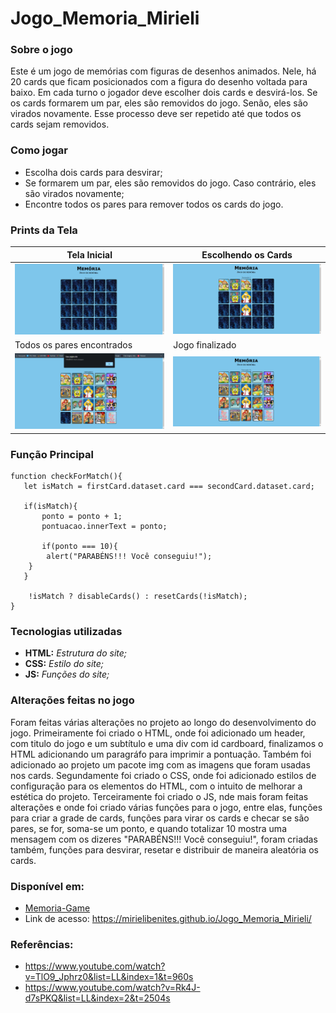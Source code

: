 # Jogo_Memoria_Mirieli

### Sobre o jogo
Este é um jogo de memórias com figuras de desenhos animados. Nele, há 20 cards que ficam posicionados com a figura do desenho voltada para baixo. Em cada turno o jogador deve escolher dois cards e desvirá-los. Se os cards formarem um par, eles são removidos do jogo. Senão, eles são virados novamente. Esse processo deve ser repetido até que todos os cards sejam removidos.

### Como jogar
- Escolha dois cards para desvirar;
- Se formarem um par, eles são removidos do jogo. Caso contrário, eles são virados novamente;
- Encontre todos os pares para remover todos os cards do jogo.

### Prints da Tela
| Tela Inicial | Escolhendo os Cards |
|--------------|-----------------|
| ![Tela inicial](/img/tela1.png)     | ![Tela Card](/img/tela2.png)    |
| Todos os pares encontrados | Jogo finalizado |
| ![Pares encontrados](/img/tela3.png)     | ![Finalizado](/img/tela4.png)    |

### Função Principal 
```js: 
function checkForMatch(){
   let isMatch = firstCard.dataset.card === secondCard.dataset.card;
   
   if(isMatch){
       ponto = ponto + 1;
       pontuacao.innerText = ponto;

       if(ponto === 10){
        alert("PARABÉNS!!! Você conseguiu!");
    }
   }

    !isMatch ? disableCards() : resetCards(!isMatch); 
}
```

### Tecnologias utilizadas
- **HTML:** _Estrutura do site;_
- **CSS:** _Estilo do site;_
- **JS:** _Funções do site;_

### Alterações feitas no jogo
Foram feitas várias alterações no projeto ao longo do desenvolvimento do jogo. Primeiramente foi criado o HTML, onde foi adicionado um header, com titulo do jogo e um subtítulo e uma div com id cardboard, finalizamos o HTML adicionando um paragráfo para imprimir a pontuação. Também foi adicionado ao projeto um pacote img com as imagens que foram usadas nos cards. Segundamente foi criado o CSS, onde foi adicionado estilos de configuração para os elementos do HTML, com o intuito de melhorar a estética do projeto. Terceiramente foi criado o JS, nde mais foram feitas alterações e onde foi criado várias funções para o jogo, entre elas, funções para criar a grade de cards, funções para virar os cards e checar se são pares, se for, soma-se um ponto, e quando totalizar 10 mostra uma mensagem com os dizeres "PARABÉNS!!! Você conseguiu!", foram criadas também, funções para desvirar, resetar e distribuir de maneira aleatória os cards.
  
### Disponível em: 
- [Memoria-Game](https://mirielibenites.github.io/Jogo_Memoria_Mirieli/)
- Link de acesso: https://mirielibenites.github.io/Jogo_Memoria_Mirieli/

### Referências: 
- https://www.youtube.com/watch?v=TlO9_Jphrz0&list=LL&index=1&t=960s
- https://www.youtube.com/watch?v=Rk4J-d7sPKQ&list=LL&index=2&t=2504s
